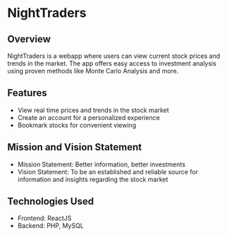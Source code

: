 # NightTraders

## Overview

NightTraders is a webapp where users can view current stock prices and trends in the market. The app offers easy access to investment analysis using proven methods like Monte Carlo Analysis and more.

## Features

- View real time prices and trends in the stock market
- Create an account for a personalized experience
- Bookmark stocks for convenient viewing

## Mission and Vision Statement

- Mission Statement:
  Better information, better investments
- Vision Statement:
  To be an established and reliable source for information and insights regarding the stock market

## Technologies Used

- Frontend:
  ReactJS
- Backend:
  PHP, MySQL
